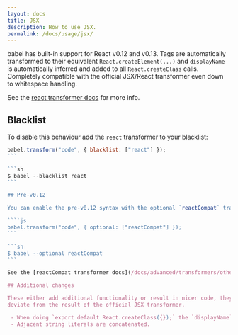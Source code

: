 ```yaml
---
layout: docs
title: JSX
description: How to use JSX.
permalink: /docs/usage/jsx/
---
```


<p class="lead">
  babel has built-in support for React v0.12 and v0.13. Tags are automatically transformed
  to their equivalent <code>React.createElement(...)</code> and
  <code>displayName</code> is automatically inferred and added to all
  <code>React.createClass</code> calls. Completely compatible with the official
  JSX/React transformer even down to whitespace handling.
</p>

See the [react transformer docs](/docs/advanced/transformers/other/react) for more info.

## Blacklist

To disable this behaviour add the `react` transformer to your blacklist:

````js
babel.transform("code", { blacklist: ["react"] });
```

```sh
$ babel --blacklist react
```

## Pre-v0.12

You can enable the pre-v0.12 syntax with the optional `reactCompat` transformer:

````js
babel.transform("code", { optional: ["reactCompat"] });
```

```sh
$ babel --optional reactCompat
```

See the [reactCompat transformer docs](/docs/advanced/transformers/other/react-compat) for more info.

## Additional changes

These either add additional functionality or result in nicer code, they do not in any way
deviate from the result of the official JSX transformer.

 - When doing `export default React.createClass({});` the `displayName` is inferred from the current filename.
 - Adjacent string literals are concatenated.
